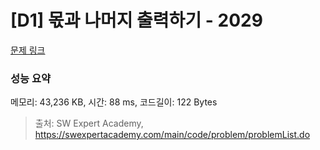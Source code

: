 # [D1] 몫과 나머지 출력하기 - 2029 

[문제 링크](https://swexpertacademy.com/main/code/problem/problemDetail.do?contestProbId=AV5QGNvKAtEDFAUq) 

### 성능 요약

메모리: 43,236 KB, 시간: 88 ms, 코드길이: 122 Bytes



> 출처: SW Expert Academy, https://swexpertacademy.com/main/code/problem/problemList.do